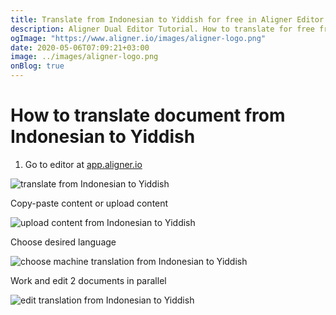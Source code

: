 ```yaml
---
title: Translate from Indonesian to Yiddish for free in Aligner Editor
description: Aligner Dual Editor Tutorial. How to translate for free from Indonesian to Yiddish. Aligner is multilingual document management platform. 
ogImage: "https://www.aligner.io/images/aligner-logo.png"
date: 2020-05-06T07:09:21+03:00
image: ../images/aligner-logo.png
onBlog: true
---
```


# How to translate document from Indonesian to Yiddish

1. Go to editor at [app.aligner.io](https://app.aligner.io "Aligner App web page")

![translate from Indonesian to Yiddish](../aligner-blank-editor.png "translate from Indonesian to Yiddish")

Copy-paste content or upload content

![upload content from Indonesian to Yiddish](../aligner-uploaded-document.png "upload content from Indonesian to Yiddish")

Choose desired language

![choose machine translation from Indonesian to Yiddish](../aligner-language-dropdown.png "choose machine translation from Indonesian to Yiddish")

Work and edit 2 documents in parallel

![edit translation from Indonesian to Yiddish](../aligner-double-sitded-editor.png "edit translation from Indonesian to Yiddish")

